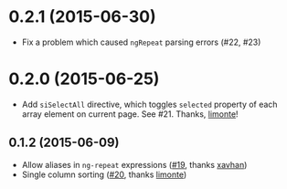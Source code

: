 # 0.2.1 (2015-06-30)

- Fix a problem which caused `ngRepeat` parsing errors (#22, #23) 

# 0.2.0 (2015-06-25)

- Add `siSelectAll` directive, which toggles `selected` property of each array
element on current page. See #21. Thanks, [limonte](https://github.com/limonte)!

## 0.1.2 (2015-06-09)

- Allow aliases in `ng-repeat` expressions ([#19](https://github.com/simplicitylabs/si-table/pull/19), thanks [xavhan](https://github.com/xavhan))
- Single column sorting ([#20](https://github.com/simplicitylabs/si-table/pull/20), thanks [limonte](https://github.com/limonte))

